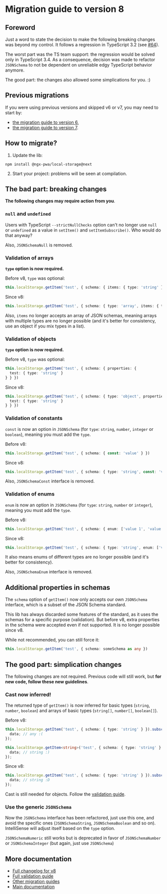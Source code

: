 # Migration guide to version 8

## Foreword

Just a word to state the decision to make the following breaking changes was beyond my control.
It follows a regression in TypeScript 3.2 (see [#64](https://github.com/cyrilletuzi/angular-async-local-storage/issues/64)).

The worst part was the TS team support: the regression would be solved only in TypeScript 3.4.
As a consequence, decision was made to refactor `JSONSchema` to not be dependent on unreliable edgy TypeScript behavior anymore.

The good part: the changes also allowed some simplications for you. :)

## Previous migrations

If you were using previous versions and skipped v6 or v7, you may need to start by:
- [the migration guide to version 6](./MIGRATION_TO_V6.md),
- [the migration guide to version 7](./MIGRATION_TO_V7.md).

## How to migrate?

1. Update the lib:
```
npm install @ngx-pwa/local-storage@next
```

2. Start your project: problems will be seen at compilation.

## The bad part: breaking changes

**The following changes may require action from you**.

### `null` and `undefined`

Users with TypeScript `--strictNullChecks` option can't no longer use `null` or `undefined` as a value in `setItem()` and `setItemSubscribe()`. Who would do that anyway?

Also, `JSONSchemaNull` is removed.

### Validation of arrays

**`type` option is now required.**

Before v8, `type` was optional:
```typescript
this.localStorage.getItem('test', { schema: { items: { type: 'string' } } })
```

Since v8:
```typescript
this.localStorage.getItem('test', { schema: { type: 'array', items: { type: 'string' } } })
```

Also, `items` no longer accepts an array of JSON schemas, meaning arrays with multiple types
are no longer possible (and it's better for consistency, use an object if you mix types in a list).

### Validation of objects

**`type` option is now required.**

Before v8, `type` was optional:
```typescript
this.localStorage.getItem('test', { schema: { properties: {
  test: { type: 'string' }
} } })
```

Since v8:
```typescript
this.localStorage.getItem('test', { schema: { type: 'object', properties: {
  test: { type: 'string' }
} } })
```

### Validation of constants

`const` is now an option in `JSONSchema` (for `type`: `string`, `number`, `integer` or `boolean`),
meaning you must add the `type`.

Before v8:
```typescript
this.localStorage.getItem('test', { schema: { const: 'value' } })
```

Since v8:
```typescript
this.localStorage.getItem('test', { schema: { type: 'string', const: 'value' } })
```

Also, `JSONSchemaConst` interface is removed.

### Validation of enums

`enum` is now an option in `JSONSchema` (for `type`: `string`, `number` or `integer`),
meaning you must add the `type`.

Before v8:
```typescript
this.localStorage.getItem('test', { schema: { enum: ['value 1', 'value 2'] } })
```

Since v8:
```typescript
this.localStorage.getItem('test', { schema: { type: 'string', enum: ['value 1', 'value 2'] } })
```

It also means enums of different types are no longer possible (and it's better for consistency).

Also, `JSONSchemaEnum` interface is removed.

## Additional properties in schemas

The `schema` option of `getItem()` now only accepts our own `JSONSchema` interface,
which is a subset of the JSON Schema standard.

This lib has always discarded some features of the standard, as it uses the schemas for a specific purpose (validation).
But before v8, extra properties in the schema were accepted even if not supported. It is no longer possible since v8.

While not recommended, you can still force it:
```typescript
this.localStorage.getItem('test', { schema: someSchema as any })
```


## The good part: simplication changes

The following changes are not required. Previous code will still work,
but **for new code, follow these new guidelines**.

### Cast now inferred!

The returned type of `getItem()` is now inferred for basic types (`string`, `number`, `boolean`)
and arrays of basic types (`string[]`, `number[]`, `boolean[]`).

Before v8:
```typescript
this.localStorage.getItem('test', { schema: { type: 'string' } }).subscribe((data) => {
  data; // any :(
});

this.localStorage.getItem<string>('test', { schema: { type: 'string' } }).subscribe((data) => {
  data; // string :)
});
```

Since v8:
```typescript
this.localStorage.getItem('test', { schema: { type: 'string' } }).subscribe((data) => {
  data; // string :D
});
```

Cast is still needed for objects. Follow the [validation guide](./VALIDATION.md).

### Use the generic `JSONSchema`

Now the `JSONSchema` interface has been refactored, just use this one,
and avoid the specific ones (`JSONSchemaString`, `JSONSchemaBoolean` and so on).
IntelliSense will adjust itself based on the `type` option.

`JSONSchemaNumeric` still works but is deprecated in favor of `JSONSchemaNumber` or `JSONSchemaInteger`
(but again, just use `JSONSchema`)

## More documentation

- [Full changelog for v8](../CHANGELOG.md)
- [Full validation guide](./VALIDATION.md)
- [Other migration guides](../MIGRATION.md)
- [Main documentation](../README.md)
